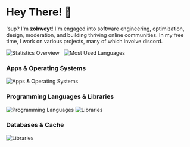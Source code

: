 # Hey There! 👋

'sup? I'm **zobweyt**! I'm engaged into software engineering, optimization, design, moderation, and building thriving online communities. In my free time, I work on various projects, many of which involve discord.

<div align="start">
  <picture>
    <source media="(prefers-color-scheme: dark)" srcset="https://github-readme-stats.vercel.app/api?username=zobweyt&count_private=true&hide=contribs&border_radius=16&line_height=24&custom_title=Statistics%20Overview&show_icons=true&text_bold=false&title_color=f0f6fc&ring_color=2f81f7&text_color=e6edf3&icon_color=7d8590&border_color=30363d&hide_border=true&bg_color=00000000">
    <img alt="Statistics Overview" src="https://github-readme-stats.vercel.app/api?username=zobweyt&count_private=true&hide=contribs&border_radius=16&line_height=24&custom_title=Statistics%20Overview&show_icons=true&text_bold=false&title_color=1f2328&ring_color=0969da&text_color=24292f&icon_color=59636e&border_color=d0d7de&hide_border=true&bg_color=f4f2ed">
  </picture>
  &nbsp;
  <picture>
    <source media="(prefers-color-scheme: dark)" srcset="https://github-readme-stats.vercel.app/api/top-langs/?username=zobweyt&count_private=true&size_weight=0.5&count_weight=0.5&layout=compact&border_radius=16&title_color=f0f6fc&text_color=e6edf3&border_color=30363d&hide_border=true&bg_color=00000000">
    <img alt="Most Used Languages" src="https://github-readme-stats.vercel.app/api/top-langs/?username=zobweyt&count_private=true&size_weight=0.5&count_weight=0.5&layout=compact&border_radius=16&title_color=1f2328&text_color=24292f&border_color=d0d7de&hide_border=true&bg_color=f4f2ed">
  </picture>
</div>

### Apps & Operating Systems

<picture>
  <source media="(prefers-color-scheme: dark)" srcset="https://skillicons.dev/icons?i=linux,vscode,visualstudio,obsidian,figma,bash,codepen,neovim,git,docker&theme=dark">
  <img alt="Apps & Operating Systems" src="https://skillicons.dev/icons?i=linux,vscode,visualstudio,obsidian,figma,bash,codepen,neovim,git,docker&theme=light">
</picture>

### Programming Languages & Libraries

<picture>
  <source media="(prefers-color-scheme: dark)" srcset="https://skillicons.dev/icons?i=latex,regex,md,py,js,ts,html,css,scss,cs,rust,go&theme=dark">
  <img alt="Programming Languages" src="https://skillicons.dev/icons?i=latex,regex,md,py,js,ts,html,css,scss,cs,rust,go&theme=light">
</picture>

<picture>
  <source media="(prefers-color-scheme: dark)" srcset="https://skillicons.dev/icons?i=tailwind,solidjs,vite,tauri,qt,htmx,flask,django,fastapi&theme=dark">
  <img alt="Libraries" src="https://skillicons.dev/icons?i=tailwind,solidjs,vite,tauri,qt,htmx,flask,django,fastapi&theme=light">
</picture>

### Databases & Cache

<picture>
  <source media="(prefers-color-scheme: dark)" srcset="https://skillicons.dev/icons?i=redis,postgres,mysql,sqlite&theme=dark">
  <img alt="Libraries" src="https://skillicons.dev/icons?i=redis,postgres,mysql,sqlite&theme=light">
</picture>
